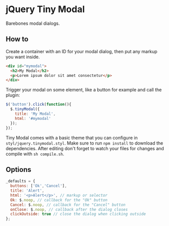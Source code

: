 # jQuery Tiny Modal

Barebones modal dialogs.

## How to

Create a container with an ID for your modal dialog, then put any markup you want inside.

```html
<div id="mymodal">
  <h2>My Modal</h2>
  <p>Lorem ipsum dolor sit amet consectetur</p>
</div>
```

Trigger your modal on some element, like a button for example and call the plugin:

```javascript
$('button').click(function(){
  $.tinyModal({
    title: 'My Modal',
    html: '#mymodal'
  });
});
```

Tiny Modal comes with a basic theme that you can configure in `styl/jquery.tinymodal.styl`. Make sure to run `npm install` to download the dependencies. After editing don't forget to watch your files for changes and compile with `sh compile.sh`.

## Options

```javascript
_defaults = {
  buttons: ['Ok','Cancel'],
  title: 'Alert',
  html: '<p>Alert</p>', // markup or selector
  Ok: $.noop, // callback for the "Ok" button
  Cancel: $.noop, // callback for the "Cancel" button
  onClose: $.noop, // callback after the dialog closes
  clickOutside: true // close the dialog when clicking outside
};
```

